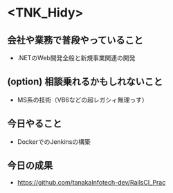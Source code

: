 # <TNK_Hidy>

## 会社や業務で普段やっていること
* .NETのWeb開発全般と新規事業関連の開発

## (option) 相談乗れるかもしれないこと
* MS系の技術（VB6などの超レガシィ無理っす）
## 今日やること
* DockerでのJenkinsの構築
## 今日の成果
* https://github.com/tanakaInfotech-dev/RailsCI_Prac
